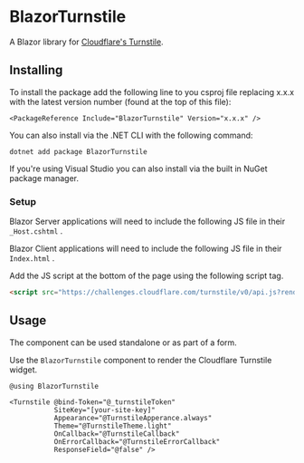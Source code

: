 # BlazorTurnstile
A Blazor library for [Cloudflare's Turnstile](https://developers.cloudflare.com/turnstile).

## Installing

To install the package add the following line to you csproj file replacing x.x.x with the latest version number (found at the top of this file):

```
<PackageReference Include="BlazorTurnstile" Version="x.x.x" />
```

You can also install via the .NET CLI with the following command:

```
dotnet add package BlazorTurnstile
```

If you're using Visual Studio you can also install via the built in NuGet package manager.

### Setup
Blazor Server applications will need to include the following JS file in their `_Host.cshtml` .

Blazor Client applications will need to include the following JS file in their `Index.html` .

Add the JS script at the bottom of the page using the following script tag.

```html
<script src="https://challenges.cloudflare.com/turnstile/v0/api.js?render=explicit"></script>
```

## Usage
The component can be used standalone or as part of a form.

Use the `BlazorTurnstile` component to render the Cloudflare Turnstile widget.

```razor
@using BlazorTurnstile

<Turnstile @bind-Token="@_turnstileToken"
           SiteKey="[your-site-key]"
           Appearance="@TurnstileApperance.always"
           Theme="@TurnstileTheme.light"
           OnCallback="@TurnstileCallback"
           OnErrorCallback="@TurnstileErrorCallback"
           ResponseField="@false" />
```
